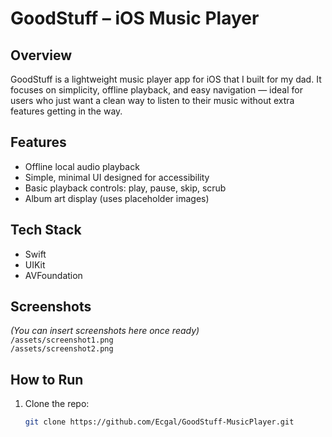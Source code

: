 # GoodStuff – iOS Music Player

## Overview
GoodStuff is a lightweight music player app for iOS that I built for my dad. It focuses on simplicity, offline playback, and easy navigation — ideal for users who just want a clean way to listen to their music without extra features getting in the way.

## Features
- Offline local audio playback
- Simple, minimal UI designed for accessibility
- Basic playback controls: play, pause, skip, scrub
- Album art display (uses placeholder images)

## Tech Stack
- Swift
- UIKit
- AVFoundation

## Screenshots
*(You can insert screenshots here once ready)*  
`/assets/screenshot1.png`  
`/assets/screenshot2.png`

## How to Run
1. Clone the repo:
   ```bash
   git clone https://github.com/Ecgal/GoodStuff-MusicPlayer.git
